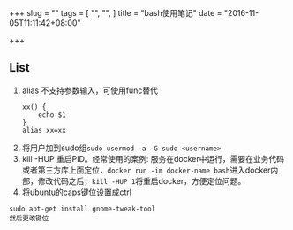 +++
slug = ""
tags = [
  "",
  "",
]
title = "bash使用笔记"
date = "2016-11-05T11:11:42+08:00"

+++

## List
1. alias 不支持参数输入，可使用func替代
    ```
    xx() {
        echo $1
    }
    alias xx=xx
    ```
2. 将用户加到sudo组`sudo usermod -a -G sudo <username>`
3. kill -HUP <PID> 重启PID。经常使用的案例: 服务在docker中运行，需要在业务代码或者第三方库上面定位，`docker run -im docker-name bash`进入docker内部，修改代码之后，`kill -HUP 1`将重启docker，方便定位问题。
4. 将ubuntu的caps键位设置成ctrl
```
sudo apt-get install gnome-tweak-tool
然后更改键位
```
